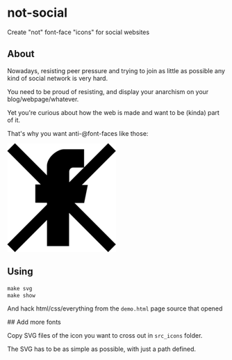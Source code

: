 # not-social

Create "not" font-face "icons" for social websites

## About

Nowadays, resisting peer pressure and trying to join as little as possible any kind of social network is very hard.

You need to be proud of resisting, and display your anarchism on your blog/webpage/whatever.

Yet you're curious about how the web is made and want to be (kinda) part of it.

That's why you want anti-@font-faces like those:

![not-facebook](https://raw.githubusercontent.com/conchyliculture/not-social/master/build/png/not-facebooksvg.png)

## Using

    make svg
    make show

And hack html/css/everything from the `demo.html` page source that opened

## Add more fonts

Copy SVG files of the icon you want to cross out in `src_icons` folder.

The SVG has to be as simple as possible, with just a path defined.
